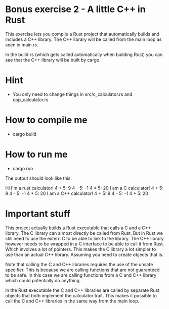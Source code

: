 # Bonus exercise 2 - A little C++ in Rust

This exercise lets you compile a Rust project that automatically builds and includes a C++
library. The C++ library will be called from the main loop as seen in main.rs.

In the build.rs (which gets called automatically when building Rust) you can see that the C++
library will be built by cargo.

# Hint

- You only need to change things in src/c_calculator.rs and cpp_calculator.rs

# How to compile me

- cargo build

# How to run me

- cargo run

The output should look like this:

Hi I'm a rust calculator!
4 + 5: 9
4 - 5: -1
4 * 5: 20
I am a C calculator!
4 + 5: 9
4 - 5: -1
4 * 5: 20
I am a C++ calculator!
4 + 5: 9
4 - 5: -1
4 * 5: 20


# Important stuff

This project actually builds a Rust executable that calls a C and a C++ library. 
The C library can almost directly be called from Rust. But in Rust we still need to use the extern C to be able to
link to the library. The C++ library however needs to be wrapped in a C interface to be able to call it from Rust. 
Which involves a lot of pointers. This makes the C library a lot simpler to use than an actual C++ library. Assuming you need
to create objects that is.

Note that calling the C and C++ libraries requires the use of the unsafe specifier. This is because we are calling
functions that are not guaranteed to be safe. In this case we are calling functions from a C and C++ library which
could potentially do anything.

In the Rust executable the C and C++ libraries are called by separate Rust objects that both implement the calculator 
trait. This makes it possible to call the C and C++ libraries in the same way from the main loop.